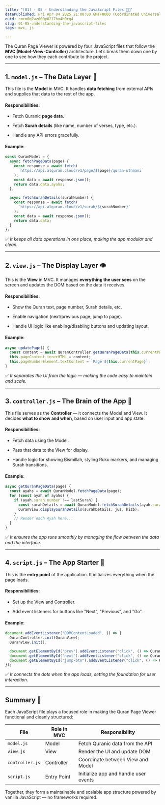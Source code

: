 ```yaml
---
title: "[01] - 05 - Understanding the JavaScript Files 🧠📜"
datePublished: Fri Apr 04 2025 21:00:00 GMT+0000 (Coordinated Universal Time)
cuid: cmcm0q7wz000y02l7hu4h0rg4
slug: 01-05-understanding-the-javascript-files
tags: mvc, js

---
```


The Quran Page Viewer is powered by four JavaScript files that follow the **MVC (Model-View-Controller)** architecture. Let’s break them down one by one to see how they each contribute to the project.

---

## 1\. `model.js` – The Data Layer 📡

This file is the **Model** in MVC. It handles **data fetching** from external APIs and supplies that data to the rest of the app.

#### Responsibilities:

* Fetch Quranic **page data**.
    
* Fetch **Surah details** (like name, number of verses, type, etc.).
    
* Handle any API errors gracefully.
    

#### Example:

```javascript
const QuranModel = {
  async fetchPageData(page) {
    const response = await fetch(
      `https://api.alquran.cloud/v1/page/${page}/quran-uthmani`
    );
    const data = await response.json();
    return data.data.ayahs;
  },

  async fetchSurahDetails(surahNumber) {
    const response = await fetch(
      `https://api.alquran.cloud/v1/surah/${surahNumber}`
    );
    const data = await response.json();
    return data.data;
  }
};
```

✅ *It keeps all data operations in one place, making the app modular and clean.*

---

## 2\. `view.js` – The Display Layer 👁️

This is the **View** in MVC. It manages **everything the user sees** on the screen and updates the DOM based on the data it receives.

#### Responsibilities:

* Show the Quran text, page number, Surah details, etc.
    
* Enable navigation (next/previous page, jump to page).
    
* Handle UI logic like enabling/disabling buttons and updating layout.
    

#### Example:

```javascript
async updatePage() {
  const content = await QuranController.getQuranPageData(this.currentPage);
  this.pageContent.innerHTML = content;
  this.pageNumberElement.textContent = `Page ${this.currentPage}`;
}
```

✅ *It separates the UI from the logic — making the code easy to maintain and scale.*

---

## 3\. `controller.js` – The Brain of the App 🧠

This file serves as the **Controller** — it connects the Model and View. It decides **what to show and when**, based on user input and app state.

#### Responsibilities:

* Fetch data using the Model.
    
* Pass that data to the View for display.
    
* Handle logic for showing Bismillah, styling Ruku markers, and managing Surah transitions.
    

#### Example:

```javascript
async getQuranPageData(page) {
  const ayahs = await QuranModel.fetchPageData(page);
  for (const ayah of ayahs) {
    if (ayah.surah.number !== lastSurah) {
      const surahDetails = await QuranModel.fetchSurahDetails(ayah.surah.number);
      QuranView.displaySurahDetails(surahDetails, juz, hizb);
    }
    // Render each Ayah here...
  }
}
```

✅ *It ensures the app runs smoothly by managing the flow between the data and the interface.*

---

## 4\. `script.js` – The App Starter 🔁

This is the **entry point** of the application. It initializes everything when the page loads.

#### Responsibilities:

* Set up the View and Controller.
    
* Add event listeners for buttons like "Next", "Previous", and "Go".
    

#### Example:

```javascript
document.addEventListener("DOMContentLoaded", () => {
  QuranController.init(QuranView);
  QuranView.init();

  document.getElementById("prev").addEventListener("click", () => QuranView.changePage(-1));
  document.getElementById("next").addEventListener("click", () => QuranView.changePage(1));
  document.getElementById("jump-btn").addEventListener("click", () => QuranView.jumpToPage());
});
```

✅ *It connects the dots when the app loads, setting the foundation for user interaction.*

---

## Summary 🧩

Each JavaScript file plays a focused role in making the Quran Page Viewer functional and cleanly structured:

| File | Role in MVC | Responsibility |
| --- | --- | --- |
| `model.js` | Model | Fetch Quranic data from the API |
| `view.js` | View | Render the UI and update DOM |
| `controller.js` | Controller | Coordinate between View and Model |
| `script.js` | Entry Point | Initialize app and handle user events |

Together, they form a maintainable and scalable app structure powered by vanilla JavaScript — no frameworks required.